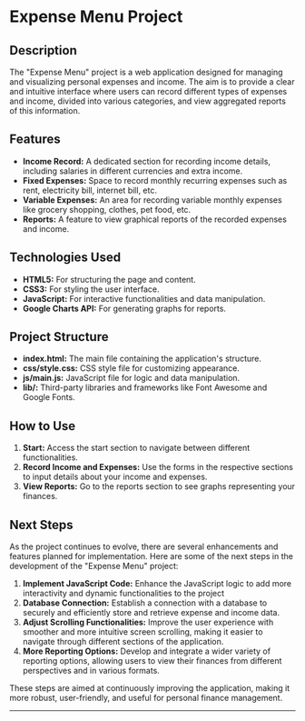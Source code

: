 # Expense Menu Project

## Description

The "Expense Menu" project is a web application designed for managing and visualizing personal expenses and income. The aim is to provide a clear and intuitive interface where users can record different types of expenses and income, divided into various categories, and view aggregated reports of this information.

## Features

- **Income Record:** A dedicated section for recording income details, including salaries in different currencies and extra income.
- **Fixed Expenses:** Space to record monthly recurring expenses such as rent, electricity bill, internet bill, etc.
- **Variable Expenses:** An area for recording variable monthly expenses like grocery shopping, clothes, pet food, etc.
- **Reports:** A feature to view graphical reports of the recorded expenses and income.

## Technologies Used

- **HTML5:** For structuring the page and content.
- **CSS3:** For styling the user interface.
- **JavaScript:** For interactive functionalities and data manipulation.
- **Google Charts API:** For generating graphs for reports.

## Project Structure

- **index.html:** The main file containing the application's structure.
- **css/style.css:** CSS style file for customizing appearance.
- **js/main.js:** JavaScript file for logic and data manipulation.
- **lib/:** Third-party libraries and frameworks like Font Awesome and Google Fonts.

## How to Use

1. **Start:** Access the start section to navigate between different functionalities.
2. **Record Income and Expenses:** Use the forms in the respective sections to input details about your income and expenses.
3. **View Reports:** Go to the reports section to see graphs representing your finances.

## Next Steps

As the project continues to evolve, there are several enhancements and features planned for implementation. Here are some of the next steps in the development of the "Expense Menu" project:

1. **Implement JavaScript Code:** Enhance the JavaScript logic to add more interactivity and dynamic functionalities to the project
2. **Database Connection:** Establish a connection with a database to securely and efficiently store and retrieve expense and income data.
3. **Adjust Scrolling Functionalities:** Improve the user experience with smoother and more intuitive screen scrolling, making it easier to navigate through different sections of the application.
4. **More Reporting Options:** Develop and integrate a wider variety of reporting options, allowing users to view their finances from different perspectives and in various formats.

These steps are aimed at continuously improving the application, making it more robust, user-friendly, and useful for personal finance management.

---

